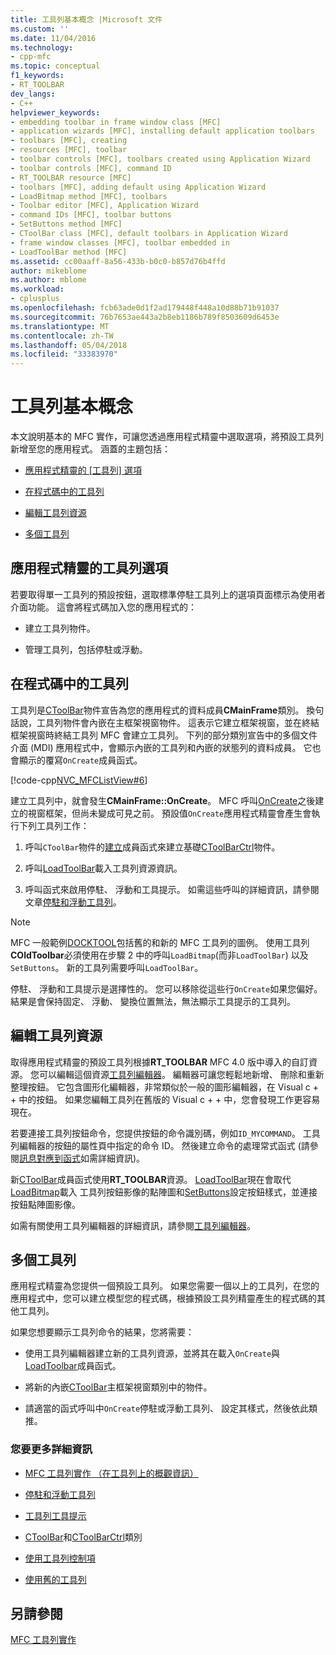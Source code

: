 ```yaml
---
title: 工具列基本概念 |Microsoft 文件
ms.custom: ''
ms.date: 11/04/2016
ms.technology:
- cpp-mfc
ms.topic: conceptual
f1_keywords:
- RT_TOOLBAR
dev_langs:
- C++
helpviewer_keywords:
- embedding toolbar in frame window class [MFC]
- application wizards [MFC], installing default application toolbars
- toolbars [MFC], creating
- resources [MFC], toolbar
- toolbar controls [MFC], toolbars created using Application Wizard
- toolbar controls [MFC], command ID
- RT_TOOLBAR resource [MFC]
- toolbars [MFC], adding default using Application Wizard
- LoadBitmap method [MFC], toolbars
- Toolbar editor [MFC], Application Wizard
- command IDs [MFC], toolbar buttons
- SetButtons method [MFC]
- CToolBar class [MFC], default toolbars in Application Wizard
- frame window classes [MFC], toolbar embedded in
- LoadToolBar method [MFC]
ms.assetid: cc00aaff-8a56-433b-b0c0-b857d76b4ffd
author: mikeblome
ms.author: mblome
ms.workload:
- cplusplus
ms.openlocfilehash: fcb63ade0d1f2ad179448f448a10d88b71b91037
ms.sourcegitcommit: 76b7653ae443a2b8eb1186b789f8503609d6453e
ms.translationtype: MT
ms.contentlocale: zh-TW
ms.lasthandoff: 05/04/2018
ms.locfileid: "33383970"
---
```

# <a name="toolbar-fundamentals"></a>工具列基本概念
本文說明基本的 MFC 實作，可讓您透過應用程式精靈中選取選項，將預設工具列新增至您的應用程式。 涵蓋的主題包括：  
  
-   [應用程式精靈的 [工具列] 選項](#_core_the_appwizard_toolbar_option)  
  
-   [在程式碼中的工具列](#_core_the_toolbar_in_code)  
  
-   [編輯工具列資源](#_core_editing_the_toolbar_resource)  
  
-   [多個工具列](#_core_multiple_toolbars)  
  
##  <a name="_core_the_appwizard_toolbar_option"></a> 應用程式精靈的工具列選項  
 若要取得單一工具列的預設按鈕，選取標準停駐工具列上的選項頁面標示為使用者介面功能。 這會將程式碼加入您的應用程式的：  
  
-   建立工具列物件。  
  
-   管理工具列，包括停駐或浮動。  
  
##  <a name="_core_the_toolbar_in_code"></a> 在程式碼中的工具列  
 工具列是[CToolBar](../mfc/reference/ctoolbar-class.md)物件宣告為您的應用程式的資料成員**CMainFrame**類別。 換句話說，工具列物件會內嵌在主框架視窗物件。 這表示它建立框架視窗，並在終結框架視窗時終結工具列 MFC 會建立工具列。 下列的部分類別宣告中的多個文件介面 (MDI) 應用程式中，會顯示內嵌的工具列和內嵌的狀態列的資料成員。 它也會顯示的覆寫`OnCreate`成員函式。  
  
 [!code-cpp[NVC_MFCListView#6](../atl/reference/codesnippet/cpp/toolbar-fundamentals_1.h)]  
  
 建立工具列中，就會發生**CMainFrame::OnCreate**。 MFC 呼叫[OnCreate](../mfc/reference/cwnd-class.md#oncreate)之後建立的視窗框架，但尚未變成可見之前。 預設值`OnCreate`應用程式精靈會產生會執行下列工具列工作：  
  
1.  呼叫`CToolBar`物件的[建立](../mfc/reference/ctoolbar-class.md#create)成員函式來建立基礎[CToolBarCtrl](../mfc/reference/ctoolbarctrl-class.md)物件。  
  
2.  呼叫[LoadToolBar](../mfc/reference/ctoolbar-class.md#loadtoolbar)載入工具列資源資訊。  
  
3.  呼叫函式來啟用停駐、 浮動和工具提示。 如需這些呼叫的詳細資訊，請參閱文章[停駐和浮動工具列](../mfc/docking-and-floating-toolbars.md)。  
  
> [!NOTE]
>  MFC 一般範例[DOCKTOOL](../visual-cpp-samples.md)包括舊的和新的 MFC 工具列的圖例。 使用工具列**COldToolbar**必須使用在步驟 2 中的呼叫`LoadBitmap`(而非`LoadToolBar`) 以及`SetButtons`。 新的工具列需要呼叫`LoadToolBar`。  
  
 停駐、 浮動和工具提示是選擇性的。 您可以移除從這些行`OnCreate`如果您偏好。 結果是會保持固定、 浮動、 變換位置無法，無法顯示工具提示的工具列。  
  
##  <a name="_core_editing_the_toolbar_resource"></a> 編輯工具列資源  
 取得應用程式精靈的預設工具列根據**RT_TOOLBAR** MFC 4.0 版中導入的自訂資源。 您可以編輯這個資源[工具列編輯器](../windows/toolbar-editor.md)。 編輯器可讓您輕鬆地新增、 刪除和重新整理按鈕。 它包含圖形化編輯器，非常類似於一般的圖形編輯器，在 Visual c + + 中的按鈕。 如果您編輯工具列在舊版的 Visual c + + 中，您會發現工作更容易現在。  
  
 若要連接工具列按鈕命令，您提供按鈕的命令識別碼，例如`ID_MYCOMMAND`。 工具列編輯器的按鈕的屬性頁中指定的命令 ID。 然後建立命令的處理常式函式 (請參閱[訊息對應到函式](../mfc/reference/mapping-messages-to-functions.md)如需詳細資訊)。  
  
 新[CToolBar](../mfc/reference/ctoolbar-class.md)成員函式使用**RT_TOOLBAR**資源。 [LoadToolBar](../mfc/reference/ctoolbar-class.md#loadtoolbar)現在會取代[LoadBitmap](../mfc/reference/ctoolbar-class.md#loadbitmap)載入 工具列按鈕影像的點陣圖和[SetButtons](../mfc/reference/ctoolbar-class.md#setbuttons)設定按鈕樣式，並連接按鈕點陣圖影像。  
  
 如需有關使用工具列編輯器的詳細資訊，請參閱[工具列編輯器](../windows/toolbar-editor.md)。  
  
##  <a name="_core_multiple_toolbars"></a> 多個工具列  
 應用程式精靈為您提供一個預設工具列。 如果您需要一個以上的工具列，在您的應用程式中，您可以建立模型您的程式碼，根據預設工具列精靈產生的程式碼的其他工具列。  
  
 如果您想要顯示工具列命令的結果，您將需要：  
  
-   使用工具列編輯器建立新的工具列資源，並將其在載入`OnCreate`與[LoadToolbar](../mfc/reference/ctoolbar-class.md#loadtoolbar)成員函式。  
  
-   將新的內嵌[CToolBar](../mfc/reference/ctoolbar-class.md)主框架視窗類別中的物件。  
  
-   請適當的函式呼叫中`OnCreate`停駐或浮動工具列、 設定其樣式，然後依此類推。  
  
### <a name="what-do-you-want-to-know-more-about"></a>您要更多詳細資訊  
  
-   [MFC 工具列實作 （在工具列上的概觀資訊）](../mfc/mfc-toolbar-implementation.md)  
  
-   [停駐和浮動工具列](../mfc/docking-and-floating-toolbars.md)  
  
-   [工具列工具提示](../mfc/toolbar-tool-tips.md)  
  
-   [CToolBar](../mfc/reference/ctoolbar-class.md)和[CToolBarCtrl](../mfc/reference/ctoolbarctrl-class.md)類別  
  
-   [使用工具列控制項](../mfc/working-with-the-toolbar-control.md)  
  
-   [使用舊的工具列](../mfc/using-your-old-toolbars.md)  
  
## <a name="see-also"></a>另請參閱  
 [MFC 工具列實作](../mfc/mfc-toolbar-implementation.md)

